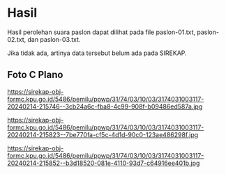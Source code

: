 # Hasil

Hasil perolehan suara paslon dapat dilihat pada file paslon-01.txt, paslon-02.txt, dan paslon-03.txt.

Jika tidak ada, artinya data tersebut belum ada pada SIREKAP.

## Foto C Plano

https://sirekap-obj-formc.kpu.go.id/5486/pemilu/ppwp/31/74/03/10/03/3174031003117-20240214-215746--3cb24a6c-fba8-4c99-908f-b09486ed587a.jpg

https://sirekap-obj-formc.kpu.go.id/5486/pemilu/ppwp/31/74/03/10/03/3174031003117-20240214-215823--7be770fa-cf5c-4d1d-90c0-123ae486298f.jpg

https://sirekap-obj-formc.kpu.go.id/5486/pemilu/ppwp/31/74/03/10/03/3174031003117-20240214-215852--b3d18520-081e-4110-93d7-c64916ee401b.jpg

